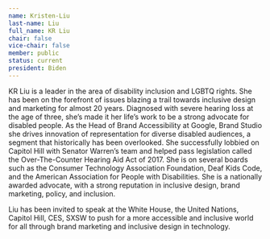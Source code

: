 ```yaml
---
name: Kristen-Liu
last-name: Liu
full_name: KR Liu
chair: false
vice-chair: false
member: public
status: current
president: Biden
---
```

KR Liu is a leader in the area of disability inclusion and LGBTQ rights.  She has been on the forefront of issues blazing a trail towards inclusive design and marketing for almost 20 years.  Diagnosed with severe hearing loss at the age of three, she’s made it her life’s work to be a strong advocate for disabled people.  As the Head of Brand Accessibility at Google, Brand Studio she drives innovation of representation for diverse disabled audiences, a segment that historically has been overlooked.  She successfully lobbied on Capitol Hill with Senator Warren’s team and helped pass legislation called the Over-The-Counter Hearing Aid Act of 2017.  She is on several boards such as the Consumer Technology Association Foundation, Deaf Kids Code, and the American Association for People with Disabilities.  She is a nationally awarded advocate, with a strong reputation in inclusive design, brand marketing, policy, and inclusion.

Liu has been invited to speak at the White House, the United Nations, Capitol Hill, CES, SXSW to push for a more accessible and inclusive world for all through brand marketing and inclusive design in technology.
